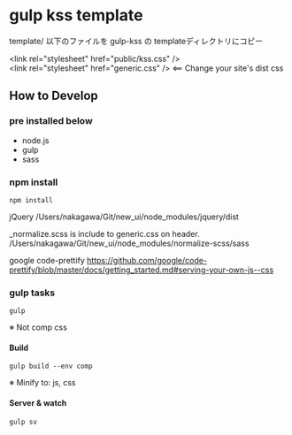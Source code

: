 # gulp kss template

template/ 以下のファイルを gulp-kss の templateディレクトリにコピー

&lt;link rel=&quot;stylesheet&quot; href=&quot;public/kss.css&quot; /&gt;  
&lt;link rel=&quot;stylesheet&quot; href=&quot;generic.css&quot; /&gt;  <==  Change your site's dist css


## How to Develop

### pre installed below

- node.js
- gulp
- sass

### npm install

```
npm install
```
jQuery
/Users/nakagawa/Git/new_ui/node_modules/jquery/dist

_normalize.scss is include to generic.css on header.
/Users/nakagawa/Git/new_ui/node_modules/normalize-scss/sass

google code-prettify
https://github.com/google/code-prettify/blob/master/docs/getting_started.md#serving-your-own-js--css

### gulp tasks

```
gulp
```
※ Not comp css

#### Build

```
gulp build --env comp
```
※ Minify to: js, css

#### Server & watch

```
gulp sv
```
